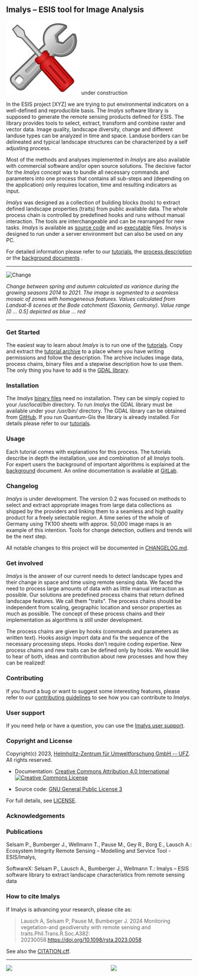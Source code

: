 ## Imalys – ESIS tool for Image Analysis

![tools](images/tools.svg) under construction

In the ESIS project [XYZ] we are trying to put environmental indicators on a well-defined and reproducible basis. The *Imalys* software library is supposed to generate the remote sensing products defined for ESIS. The library provides tools to select, extract, transform and combine raster and vector data. Image quality, landscape diversity, change and different landuse types can be analyzed in time and space. Landuse borders can be delineated and typical landscape structures can be characterized by a self adjusting process.

Most of the methods and analyses implemented in *Imalys* are also available with commercial software and/or open source solutions. The decisive factor for the *Imalys* concept was to bundle all necessary commands and parameters into one process that contains all sub-steps and (depending on the application) only requires location, time and resulting indicators as input. 

*Imalys* was designed as a collection of building blocks (tools) to extract defined landscape properties (traits) from public available data. The whole process chain is controlled by predefined hooks and runs without manual interaction. The tools are interchangeable and can be rearranged for new tasks. *Imalys* is available as [source code](source/README.md) and as [executable](executables/README.md) files. *Imalys* is designed to run under a server environment but can also be used on any PC.

For detailed information please refer to our [tutorials](Imalys_Tutorial.pdf), the [process description](Imalys_Process.pdf) or the [background documents](Imalys_Background.pdf) .

___


![Change](images/Hohes-Holz_Großer-Bruch.png)

*Change between spring and autumn calculated as variance during the growing seasons 2014 to 2021. The image is segmented to a seamless mosaic of zones with homogeneous features. Values calculated from Landsat-8 scenes at the Bode catchment (Saxonia, Germany). Value range [0 … 0.5] depicted as blue … red*

___


### Get Started

The easiest way to learn about *Imalys* is to run one of the [tutorials](Imalys_Tutorial.pdf). Copy and extract the [tutorial archive](tutorial.zip) to a place where you have writing permissions and follow the description. The archive includes image data, process chains, binary files and a stepwise description how to use them. The only thing you have to add is the [GDAL library](https://github.com/OSGeo/GDAL).

### Installation

The *Imalys* [binary files](binaries) need no installation. They can be simply copied to your */usr/local/bin* directory. To run *Imalys* the GDAL library must be available under your */usr/bin/* directory. The GDAL library can be obtained from [GitHub](https://github.com/OSGeo/GDAL). If you run Quantum-Gis the library is already installed. For details please refer to our [tutorials](Imalys_Tutorial.pdf).

### Usage

Each tutorial comes with explanations for this process. The tutorials describe in depth the installation, use and combination of all *Imalys* tools. For expert users the background of important algorithms is explained at the [background](Imalys_Background) document. An online documentation is available at [GitLab](Imalys_Background).

### Changelog

*Imalys* is under development. The version 0.2 was focused on methods to select and extract appropriate images from large data collections as shipped by the providers and linking them to a seamless and high quality product for a freely selectable region. A time series of the whole of Germany using TK100 sheets with approx. 50,000 image maps is an example of this intention. Tools for change detection, outliers and trends will be the next step.

All notable changes to this project will be documented in [CHANGELOG.md](CHANGELOG.md).

### Get involved

*Imalys* is the answer of our current needs to detect landscape types and their change in space and time using remote sensing data. We faced the need to process large amounts of data with as little manual interaction as possible. Our solutions are predefined process chains that return defined landscape features. We call them "traits". The process chains should be independent from scaling, geographic location and sensor properties as much as possible. The concept of these process chains and their implementation as algorithms is still under development. 

The process chains are given by hooks (commands and parameters as written text). Hooks assign import data and fix the sequence of the necessary processing steps. Hooks don't require coding expertise. New process chains and new traits can be defined only by hooks. We would like to hear of both, ideas and contribution about new processes and how they can be realized!

### Contributing

If you found a bug or want to suggest some interesting features, please refer to our [contributing guidelines](CONTRIBUTING.md) to see how you can contribute to *Imalys*.

### User support

If you need help or have a question, you can use the [Imalys user support](mailto:imalys-support@ufz.de).

### Copyright and License

Copyright(c) 2023, [Helmholtz-Zentrum für Umweltforschung GmbH -- UFZ](https://www.ufz.de). All rights reserved.

- Documentation: [Creative Commons Attribution 4.0 International](https://creativecommons.org/licenses/by/4.0/) <a rel="license" href="http://creativecommons.org/licenses/by/4.0/"><img alt="Creative Commons License" style="border-width:0" src="https://i.creativecommons.org/l/by/4.0/80x15.png" /></a>

- Source code: [GNU General Public License 3](https://www.gnu.org/licenses/gpl-3.0.html)

For full details, see [LICENSE](LICENSE.md).

### Acknowledgements

### Publications

Selsam P., Bumberger J., Wellmann T., Pause M., Gey R., Borg E., Lausch A.: Ecosystem Integrity Remote Sensing – Modelling and Service Tool - ESIS/Imalys,

SoftwareX: Selsam P., Lausch A., Bumberger J., Wellmann T.: Imalys – ESIS software library to extract landscape characteristics from remote sensing data

### How to cite Imalys

If Imalys is advancing your research, please cite as:

> Lausch A, Selsam P, Pause M, Bumberger J. 2024 Monitoring vegetation-and geodiversity with remote sensing and traits.Phil.Trans.R.Soc.A382: 20230058.https://doi.org/10.1098/rsta.2023.0058

See also the [CITATION.cff](CITATION.cff).

-----------------
<a href="https://www.ufz.de/index.php?en=33573">
    <img src="https://git.ufz.de/rdm-software/saqc/raw/develop/docs/resources/images/representative/UFZLogo.png" width="400"/>
</a>

<a href="https://www.ufz.de/index.php?en=45348">
    <img src="https://git.ufz.de/rdm-software/saqc/raw/develop/docs/resources/images/representative/RDMLogo.png" align="right" width="220"/>
</a>
